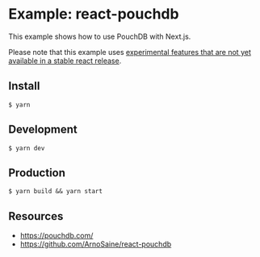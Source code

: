 # Example: react-pouchdb

This example shows how to use PouchDB with Next.js.

Please note that this example uses [experimental features that are not yet available in a stable react release](https://reactjs.org/docs/concurrent-mode-suspense.html).

## Install

    $ yarn

## Development

    $ yarn dev

## Production

    $ yarn build && yarn start

## Resources

- https://pouchdb.com/
- https://github.com/ArnoSaine/react-pouchdb
